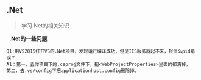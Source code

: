 ## .Net

> 学习.Net的相关知识

&nbsp;&nbsp;**.Net的一些问题**
```
Q1:用VS2015打开VS的.Net项目，发现运行编译成功，但是IIS服务器起不来，报什么pid错误？
A1：第一，去你项目下的.csproj文件下，把<WebProjectProperties>里面的都清掉，
第二，去.vs/config下把applicationhost.config删除掉。


```